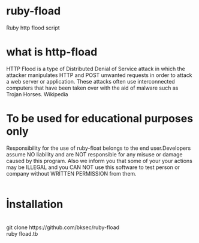 # ruby-fload
Ruby http flood script
# what is http-fload
HTTP Flood is a type of Distributed Denial of Service attack in which the attacker manipulates HTTP and POST unwanted requests in order to attack a web server or application. These attacks often use interconnected computers that have been taken over with the aid of malware such as Trojan Horses. Wikipedia
</br>
# To be used for educational purposes only 
Responsibility for the use of ruby-float belongs to the end user.Developers assume NO liability and are NOT responsible for any misuse or damage caused by this program. Also we inform you that some of your your actions may be ILLEGAL and you CAN NOT use this software to test person or company without WRITTEN PERMISSION from them.
</br>
</br>
# İnstallation
</br>
git clone https://github.com/bksec/ruby-fload
</br>
ruby fload.tb
